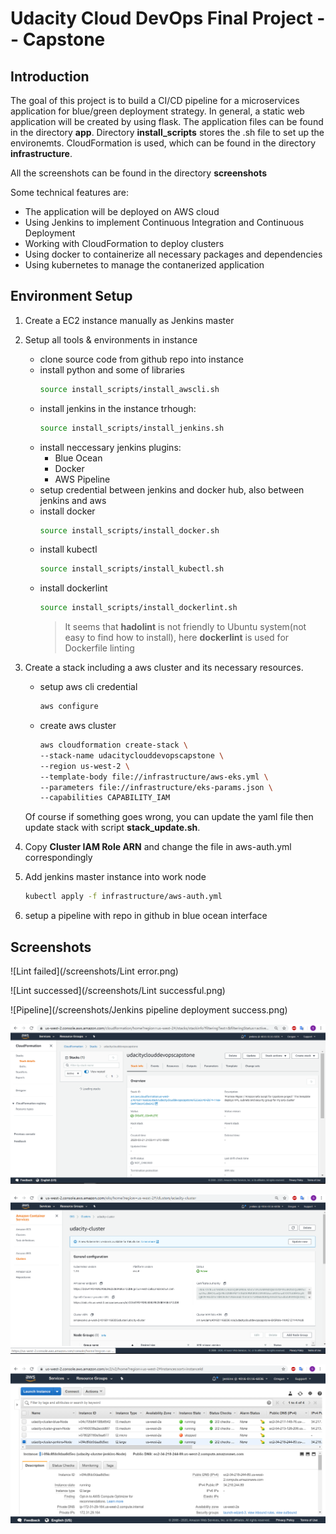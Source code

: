 # Udacity Cloud DevOps Final Project -- Capstone


## Introduction

The goal of this project is to build a CI/CD pipeline for a microservices application for blue/green deployment strategy. In general, a static web application will be created by using flask. The application files can be found in the directory **app**. Directory **install_scripts** stores the .sh file to set up the environemts. CloudFormation is used, which can be found in the directory **infrastructure**.

All the screenshots can be found in the directory **screenshots**

Some technical features are:
+ The application will be deployed on AWS cloud
+ Using Jenkins to implement Continuous Integration and Continuous Deployment
+ Working with CloudFormation to deploy clusters
+ Using docker to containerize all necessary packages and dependencies
+ Using kubernetes to manage the contanerized application


## Environment Setup

1. Create a EC2 instance manually as Jenkins master

2. Setup all tools & environments in instance
    + clone source code from github repo into instance
    + install python and some of libraries
        ```sh
        source install_scripts/install_awscli.sh
        ```
    + install jenkins in the instance trhough:
        ```sh
        source install_scripts/install_jenkins.sh
        ```
    + install neccessary jenkins plugins:
        + Blue Ocean
        + Docker
        + AWS Pipeline
    + setup credential between jenkins and docker hub, also between jenkins and aws
    + install docker
        ```sh
        source install_scripts/install_docker.sh
        ```
    + install kubectl
        ```sh
        source install_scripts/install_kubectl.sh
        ```
    + install dockerlint
        ```sh
        source install_scripts/install_dockerlint.sh
        ```
        > It seems that **hadolint** is not friendly to Ubuntu system(not easy to find how to install), here **dockerlint** is used for Dockerfile linting

3. Create a stack including a aws cluster and its necessary resources.
    + setup aws cli credential
        ```sh
        aws configure
        ```
    + create aws cluster
        ```sh
        aws cloudformation create-stack \
        --stack-name udacityclouddevopscapstone \
        --region us-west-2 \
        --template-body file://infrastructure/aws-eks.yml \
        --parameters file://infrastructure/eks-params.json \
        --capabilities CAPABILITY_IAM
        ```
    Of course if something goes wrong, you can update the yaml file then update stack with script **stack_update.sh**.

4. Copy **Cluster IAM Role ARN** and change the file in aws-auth.yml correspondingly

5. Add jenkins master instance into work node
    ```sh
    kubectl apply -f infrastructure/aws-auth.yml
    ```

6. setup a pipeline with repo in github in blue ocean interface


## Screenshots
![Lint failed](/screenshots/Lint error.png)

![Lint successed](/screenshots/Lint successful.png)

![Pipeline](/screenshots/Jenkins pipeline deployment success.png)

![CloudFormation](/screenshots/cloudformation.png)

![EKS](/screenshots/eks.png)

![Instances](/screenshots/instances.png)
